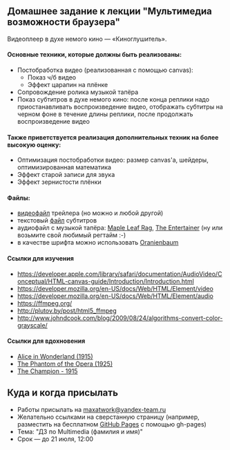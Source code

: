 ## Домашнее задание к лекции "Мультимедиа возможности браузера"

Видеоплеер в духе немого кино — «Киноглушитель».

#### Основные техники, которые должны быть реализованы:
- Постобработка видео (реализованная с помощью canvas):
  - Показ ч/б видео
  - Эффект царапин на плёнке
- Сопровождение ролика музыкой тапёра
- Показ субтитров в духе немого кино: после конца реплики надо приостанавливать воспроизведение видео, отображать субтитры на черном фоне в течение длины реплики, после продолжать воспроизведение видео

#### Также приветствуется реализация дополнительных техник на более высокую оценку:
- Оптимизация постобработки видео: размер canvas'а, шейдеры, оптимизированная математика
- Эффект старой записи для звука
- Эффект зернистости плёнки

#### Файлы:
- [видеофайл](http://www.kinopoisk.ru/getlink.php?id=284167&type=trailer&link=https://kp.cdn.yandex.net/502838/kinopoisk.ru-Sherlock-284167.mp4) трейлера (но можно и любой другой)
- текстовый [файл](https://www.kinopoisk.ru/handler_subtitles.php?p=502838/126564_20151013115313.xml) субтитров
- аудиофайл с музыкой тапёра: [Maple Leaf Rag](https://upload.wikimedia.org/wikipedia/commons/a/a6/Maple_Leaf_RagQ.ogg),
[The Entertainer](https://upload.wikimedia.org/wikipedia/commons/2/2c/The_Entertainer_-_1902_-_By_Scott_Joplin.ogg) (ну или возьмите свой любимый регтайм :-)
- в качестве шрифта можно использовать [Oranienbaum](https://www.google.com/fonts/specimen/Oranienbaum)

#### Ссылки для изучения

- https://developer.apple.com/library/safari/documentation/AudioVideo/Conceptual/HTML-canvas-guide/Introduction/Introduction.html
- https://developer.mozilla.org/en-US/docs/Web/HTML/Element/video
- https://developer.mozilla.org/en-US/docs/Web/HTML/Element/audio
- https://ffmpeg.org/
- http://plutov.by/post/html5_ffmpeg
- http://www.johndcook.com/blog/2009/08/24/algorithms-convert-color-grayscale/

#### Ссылки для вдохновения

- [Alice in Wonderland (1915)](https://www.youtube.com/watch?v=-E-kc4Wvsaw)
- [The Phantom of the Opera (1925)](https://www.youtube.com/watch?v=aI0tWZc8gP4)
- [The Champion - 1915](https://www.youtube.com/watch?v=yEYQiO34lyk)

## Куда и когда присылать
- Работы присылать на maxatwork@yandex-team.ru
- Желательно ссылками на сверстанную страницу (например, разместить на бесплатном [GitHub Pages](https://pages.github.com/) с помощью gh-pages)
- Тема: "ДЗ по Multimediа (фамилия и имя)"
- Срок — до 21 июля, 12:00
